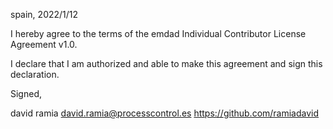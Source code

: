 spain, 2022/1/12

I hereby agree to the terms of the emdad Individual Contributor License
Agreement v1.0.

I declare that I am authorized and able to make this agreement and sign this
declaration.

Signed,

david ramia david.ramia@processcontrol.es https://github.com/ramiadavid
